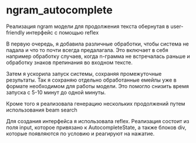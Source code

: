 # ngram_autocomplete
Реализация ngram модели для продолжения текста обернутая в user-friendly интерфейс с помощью reflex

В первую очередь, я добавила различные обработки, чтобы система не падала и что то почти всегда предалагала. Это включает в себя например обработку случаев, когда n-грамма не встречалась раньше и обработку знаков препинания во входном тексте.

Затем я ускорила запуск системы, сохраняя промежуточные результаты. Так я сохраняю отдельно обработанные емейлы уже в формате необходимом для работы модели. Это помогло снизить время запуска с 5-10 минут до одной минуты.

Кроме того я реализовала генерацию нескольких продолжений путем использования beam search

Для создания интерфейса я использовала reflex. Реализация состоит из поля input, которое привязано к AutocompleteState, а также блоков div, которые появляются по условию и реагируют на нажатие.
